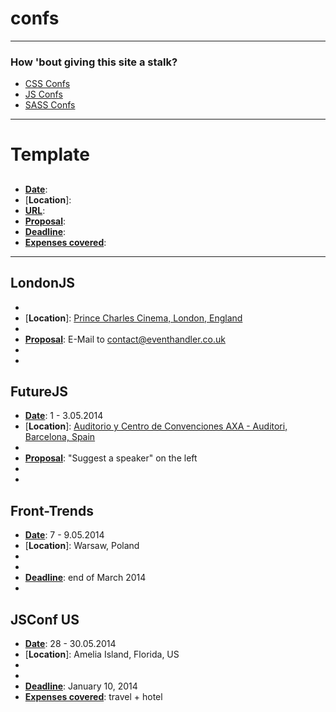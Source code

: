 confs
=====

----------------------------

### How 'bout giving this site a stalk?
 * [CSS Confs](http://lanyrd.com/topics/css/)
 * [JS Confs](http://lanyrd.com/topics/javascript/)
 * [SASS Confs](http://lanyrd.com/topics/sass/)
 
----------------------------
 
# Template
## 
 * [**Date**]: 
 * [**Location**]: 
 * [**URL**]: 
 * [**Proposal**]: 
 * [**Deadline**]: 
 * [**Expenses covered**]: 


----------------------------


## LondonJS
 *  [**Date**]: 13.02.2014
 *  [**Location**]: [Prince Charles Cinema, London, England](http://www.princecharlescinema.com)
 *  [**URL**]: http://www.londonjsconf.com
 *  [**Proposal**]: E-Mail to contact@eventhandler.co.uk
 *  [**Deadline**]: n/a
 *  [**Expenses covered**]: n/a


## FutureJS
 * [**Date**]: 1 - 3.05.2014
 * [**Location**]: [Auditorio y Centro de Convenciones AXA - Auditori, Barcelona, Spain](https://plus.google.com/111070849624290166640/about)
 * [**URL**]: http://futurejs.org
 * [**Proposal**]: "Suggest a speaker" on the left
 * [**Deadline**]: n/a
 * [**Expenses covered**]: n/a


## Front-Trends
 * [**Date**]: 7 - 9.05.2014
 * [**Location**]: Warsaw, Poland
 * [**URL**]: http://2014.front-trends.com/
 * [**Proposal**]: https://docs.google.com/forms/d/17EzSftOMZ1xH9_aLKJG_x5VtGboEuJ55rhM7G_m_KZg/viewform
 * [**Deadline**]: end of March 2014
 * [**Expenses covered**]: n/a 


## JSConf US
 * [**Date**]: 28 - 30.05.2014
 * [**Location**]: Amelia Island, Florida, US
 * [**URL**]: http://2014.jsconf.us/
 * [**Proposal**]: https://docs.google.com/spreadsheet/viewform?formkey=dG5rWWZSNDA1SWMtbWxncUZoYmN2VWc6MA
 * [**Deadline**]: January 10, 2014
 * [**Expenses covered**]: travel + hotel
